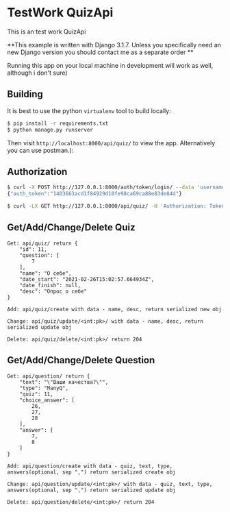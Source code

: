 # TestWork QuizApi

This is an test work QuizApi

**This example is written with Django 3.1.7. Unless you specifically
need an new Django version you should contact me as a separate order **

Running this app on your local machine in development will work as
well, although i don't sure)


## Building

It is best to use the python `virtualenv` tool to build locally:

```sh
$ pip install -r requirements.txt
$ python manage.py runserver
```

Then visit `http://localhost:8000/api/quiz/` to view the app. Alternatively you
can use postman.):


## Authorization


```sh
$ curl -X POST http://127.0.0.1:8000/auth/token/login/ --data 'username=kk23&password=123123123'
{"auth_token":"1403663acd1f84929d10fe98ca69ca88e83de84d"}
```

```sh
$ curl -LX GET http://127.0.0.1:8000/api/quiz/ -H 'Authorization: Token 1403663acd1f84929d10fe98ca69ca88e83de84d'
```

## Get/Add/Change/Delete Quiz

```
Get: api/quiz/ return {
    "id": 11,
    "question": [
        7
    ],
    "name": "О себе",
    "date_start": "2021-02-26T15:02:57.664934Z",
    "date_finish": null,
    "desc": "Опрос о себе"
}

Add: api/quiz/create with data - name, desc, return serialized new obj

Change: api/quiz/update/<int:pk>/ with data - name, desc, return serialized update obj

Delete: api/quiz/delete/<int:pk>/ return 204
```


## Get/Add/Change/Delete Question

```
Get: api/question/ return {
    "text": "\"Ваши качества?\"",
    "type": "ManyQ",
    "quiz": 11,
    "choice_answer": [
        26,
        27,
        28
    ],
    "answer": [
        7,
        8
    ]
}

Add: api/question/create with data - quiz, text, type, answers(optional, sep ",") return serialized create obj

Change: api/question/update/<int:pk>/ with data - quiz, text, type, answers(optional, sep ",") return serialized update obj

Delete: api/question/delete/<int:pk>/ return 204
```
